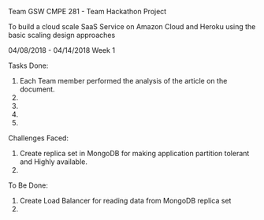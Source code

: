  Team GSW   CMPE 281 - Team Hackathon Project

 To build a cloud scale SaaS Service on Amazon Cloud and Heroku using the basic scaling design approaches
 
 04/08/2018 - 04/14/2018  Week 1
 
 Tasks Done:
 1. Each Team member performed the analysis of the article on the document.
 2.
 3.
 4.
 5.
 
Challenges Faced:
 
 1. Create replica set in MongoDB for making application partition tolerant and Highly available.
 2.
 
 
 To Be Done:
 
 1. Create Load Balancer for reading data from MongoDB replica set
 2.
 
